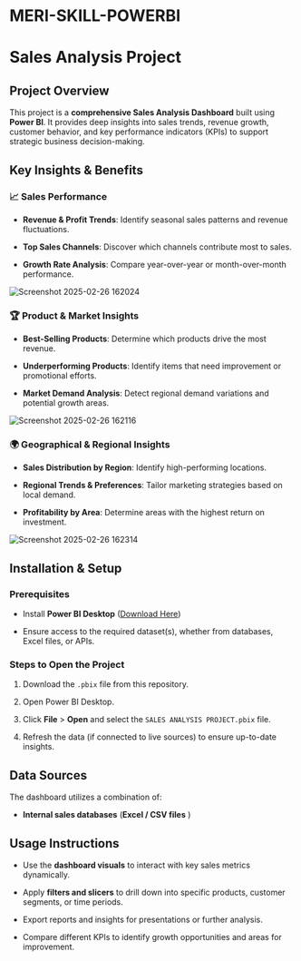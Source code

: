 # MERI-SKILL-POWERBI



# Sales Analysis Project



## Project Overview



This project is a **comprehensive Sales Analysis Dashboard** built using **Power BI**. It provides deep insights into sales trends, revenue growth, customer behavior, and key performance indicators (KPIs) to support strategic business decision-making.



## Key Insights & Benefits



### 📈 Sales Performance



- **Revenue & Profit Trends**: Identify seasonal sales patterns and revenue fluctuations.

- **Top Sales Channels**: Discover which channels contribute most to sales.

- **Growth Rate Analysis**: Compare year-over-year or month-over-month performance.



![Screenshot 2025-02-26 162024](https://github.com/user-attachments/assets/6fce5e9a-1f0c-4f07-b561-cdb89f5f1f00)







### 🏆 Product & Market Insights



- **Best-Selling Products**: Determine which products drive the most revenue.

- **Underperforming Products**: Identify items that need improvement or promotional efforts.

- **Market Demand Analysis**: Detect regional demand variations and potential growth areas.



![Screenshot 2025-02-26 162116](https://github.com/user-attachments/assets/9111ba8e-d117-4d8a-914d-092da430a1e7)





### 🌍 Geographical & Regional Insights



- **Sales Distribution by Region**: Identify high-performing locations.

- **Regional Trends & Preferences**: Tailor marketing strategies based on local demand.

- **Profitability by Area**: Determine areas with the highest return on investment.



![Screenshot 2025-02-26 162314](https://github.com/user-attachments/assets/7f5764fb-2a2b-4a8b-a2ac-127f3e88728c)





## Installation & Setup



### Prerequisites



- Install **Power BI Desktop** ([Download Here](https://powerbi.microsoft.com/en-us/desktop/))

- Ensure access to the required dataset(s), whether from databases, Excel files, or APIs.



### Steps to Open the Project



1. Download the `.pbix` file from this repository.

2. Open Power BI Desktop.

3. Click **File** > **Open** and select the `SALES ANALYSIS PROJECT.pbix` file.

4. Refresh the data (if connected to live sources) to ensure up-to-date insights.



## Data Sources



The dashboard utilizes a combination of:



- **Internal sales databases** (**Excel / CSV files** )







## Usage Instructions



- Use the **dashboard visuals** to interact with key sales metrics dynamically.

- Apply **filters and slicers** to drill down into specific products, customer segments, or time periods.

- Export reports and insights for presentations or further analysis.

- Compare different KPIs to identify growth opportunities and areas for improvement.



##
